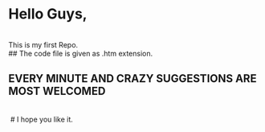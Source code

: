 # Hello Guys,
<br>
This is my first Repo.
<br>
## The code file is given as .htm extension.

## EVERY MINUTE AND CRAZY SUGGESTIONS ARE MOST WELCOMED
<br>
<img url="https://github.com/satingaux/paddlegame/blob/master/game%20screen%20shots/Game%20Play.png">
# I hope you like it.

